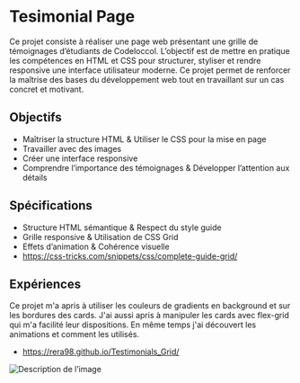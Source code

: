 # Tesimonial Page
Ce projet consiste à réaliser une page web présentant une grille de témoignages d’étudiants de Codeloccol. L’objectif est de mettre en pratique les compétences en HTML et CSS pour structurer, styliser et rendre responsive une interface utilisateur moderne.
Ce projet permet de renforcer la maîtrise des bases du développement web tout en travaillant sur un cas concret et motivant.

## Objectifs

 - Maîtriser la structure HTML & Utiliser le CSS pour la mise en page
 - Travailler avec des images
 - Créer une interface responsive
 - Comprendre l’importance des témoignages & Développer l’attention aux détails

 ## Spécifications

 - Structure HTML sémantique & Respect du style guide
 - Grille responsive & Utilisation de CSS Grid
 - Effets d’animation & Cohérence visuelle
 - https://css-tricks.com/snippets/css/complete-guide-grid/

 ## Expériences

 Ce projet m'a apris à utiliser les couleurs de gradients en background et sur les bordures des cards.
 J'ai aussi apris à manipuler les cards avec flex-grid qui m'a facilité leur dispositions.
 En même temps j'ai découvert les animations et comment les utilisés.

 - https://rera98.github.io/Testimonials_Grid/

 ![Description de l’image](rendu.png)


 
